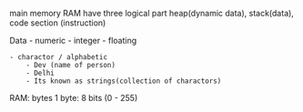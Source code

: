 main memory RAM have three logical part
heap(dynamic data), stack(data), code section (instruction)

Data
    - numeric
        - integer
        - floating

    - charactor / alphabetic 
        - Dev (name of person)
        - Delhi
        - Its known as strings(collection of charactors)


RAM: bytes
1 byte: 8 bits (0 - 255)



